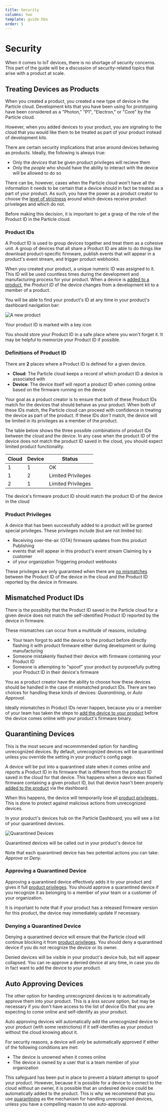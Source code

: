```yaml
--- 
title: Security 
columns: two 
template: guide.hbs 
order: 5 
---
```


# Security

When it comes to IoT devices, there is no shortage of security concerns. This
part of the guide will be a discussion of security-related topics that arise
with a product at scale.

## Treating Devices as Products

When you created a product, you created a new type of device in the Particle
cloud. Development kits that you have been using for prototyping have been considered as a "Photon," "P1", "Electron," or "Core" by the
Particle cloud.

However, when you added devices to your product, you are signaling to the cloud
that you would like them to be treated as part of your product instead of
development kits. 

There are certain security implications that arise around devices behaving as products. Ideally, the following is always true:
- Only the _devices_ that be given product privileges will recieve them
- Only the _people_ who should have the ability to interact with the device will be allowed to do so

There can be, however, cases when the Particle cloud won't have all the information it needs to be certain that a device should in fact be treated as a part of your product. As such, you have the power as a product creator to choose the [level of strictness](#mismatched-product-ids) around which devices receive product priveleges and which do not.

Before making this decision, it is important to get a grasp of the role of the Product ID in the Particle cloud.

### Product IDs

A Product ID is used to group devices together and treat them as a cohesive unit. A group of devices that all share a Product ID are able to do things like download product-specific firmware, publish events that will appear in a product's event stream, and trigger product webhooks.

When you created your product, a unique numeric ID was assigned to it. This ID
will be used countless times during the development and manufacturing process for your product. When a device is [added to a product](/guide/how-to-build-a-product/dashboard/#adding-devices), the _Product ID_ of the device changes from a development kit to a member of a product.

You will be able to find your product's ID at any time in your product's
dashboard navigation bar:

![A new product](/assets/images/product-id.png) <p class="caption">Your product
ID is marked with a key icon</p>

You should store your Product ID in a safe place where you won't forget it. It
may be helpful to memorize your Product ID if possible.

### Definitions of Product ID

There are **2** places where a Product ID is defined for a given device.

- <i class="ion-cloud"></i> **Cloud**: The Particle cloud keeps a record   of
which product ID a device is associated with 
- <i class="im-devices-icon"></i> **Device**: The device itself will report a product ID when coming online based on the firmware running on the device

Your goal as a product creator is to ensure that both of these Product IDs match
for the devices that should behave as your product. When both of these IDs
match, the Particle cloud can proceed with confidence in treating the device as
part of the product. If these IDs *don't* match, the device will be limited in
its privileges as a member of the product.

The table below shows the three possible combinations of product IDs between the
cloud and the device. In any case when the product ID of the device does not
match the product ID saved in the cloud, you should expect limited product
functionality.

| <i class="ion-cloud"></i> Cloud | <i class="im-devices-icon"></i> Device | Status                                                  |
|---------------------------------|----------------------------------------|---------------------------------------------------------|
| 1                               | 1                                      | <i class="ion-checkmark"></i> OK                        |
| 1                               | 2                                      | <i class="ion-alert-circled"></i> Limited Privileges    |
| 2                               | 1                                      | <i class="ion-alert-circled"></i> Limited Privileges    |

<p class="caption">The device's firmware product ID should match the product ID
of the device in the cloud</p>

### Product Privileges

A device that has been successfully added to a product will be granted special
privileges. These privileges include (but are not limited to):

- Receiving over-the-air (OTA) firmware updates from this product Publishing
- events that will appear in this product's event stream Claiming by a customer
- of your organization Triggering product webhooks

These privileges are only guaranteed when there are [no mismatches](#mismatched-product-ids) between the Product ID of the device in the cloud and the Product
ID reported by the device in firmware.

## Mismatched Product IDs

There is the possiblity that the Product ID saved in the Particle cloud for a
given device does not match the self-identified Product ID reported by the
device in firmware.

These mismatches can occur from a multitude of reasons, including: 
- Your team forgot to add the device to the product before directly flashing it with product firmware either during development or during manufacturing 
- Someone mistakenly flashed their device with firmware containing your Product ID 
- Someone is attempting to "spoof" your product by purposefully putting   your
Product ID in their device's firmware

You as a product creator have the ability to choose how these devices should be
handled in the case of mismatched product IDs. There are two choices for
handling these kinds of devices: *Quarantining*, or *Auto Approval*.

Ideally mismatches in Product IDs never happen, because you or a member of your
team has taken the steps to [add the device to your product](/guide/how-to-build-a-product/dashboard/#adding-devices) before the device comes online with your product's firmware
binary.

## Quarantining Devices

This is the most secure and recommmended option for handling unrecognized
devices. By default, unrecognized devices will be quarantined unless you
override the setting in your product's config page.

A device will be put into a quarantined state when it comes online and reports a
Product ID in its firmware that is different from the product ID saved in the
cloud for that device. This happens when a device was flashed firmware
containing a given product ID, but that device hasn't been properly [added to
the product](/guide/how-to-build-a-product/dashboard/#adding-devices) via the dashboard.

When this happens, the device will temporarily lose all [product privileges
](#product-privileges). This is done to protect against malicious actions from
unrecognized devices.

In your product's devices hub on the Particle Dashboard, you will see a list of
your quarantined devices.

![Quarantined Devices](/assets/images/quarantined-device.png) <p
class="caption">Quarantined devices will be called out in your product's device
list</p>

Note that each quarantined device has two potential actions you can take:
*Approve* or *Deny*.

### Approving a Quarantined Device

Approving a quarantined device effectively adds it to your product and gives it
full [product privileges](#product-privileges). You should approve a quarantined
device if you recognize it as belonging to a member of your team or a customer
of your organization.

It is important to note that if your product has a released firmware version for
this product, the device may immediately update if necessary.

### Denying a Quarantined Device

Denying a quarantined device will ensure that the Particle cloud will continue
blocking it from [product privileges](#product-privileges). You should deny a
quarantined device if you do not recognize the device or its owner.

Denied devices will be visible in your product's device hub, but will appear
collapsed. You can re-approve a denied device at any time, in case you do in
fact want to add the device to your product.

## Auto Approving Devices

The other option for handing unrecognized devices is to automatically approve
them into your product. This is a *less secure* option, but may be necessary if
you don't have access to the list of device IDs that you are expecting to come
online and self-identify as your product.

Auto approving devices will automatically add the unrecognized device to your
product (with some restrictions) if it self-identifies as your product without
the cloud knowing about it.

For security reasons, a device will _only_ be automatically approved if either of the following conditions are met: 
- The device is unowned when it comes online
- The device is owned by a user that is a team member of your   organization

This safeguard has been put in place to prevent a blatant attempt to spoof your
product. However, because it is possible for a device to connect to the cloud
without an owner, it is possible that an undesired device could be automatically added to the product. This is why we recommend that you use [quarantining](#quarantining-devices) as the mechanism for handling unrecognized devices, unless you have a compelling reason to use auto-approval.


